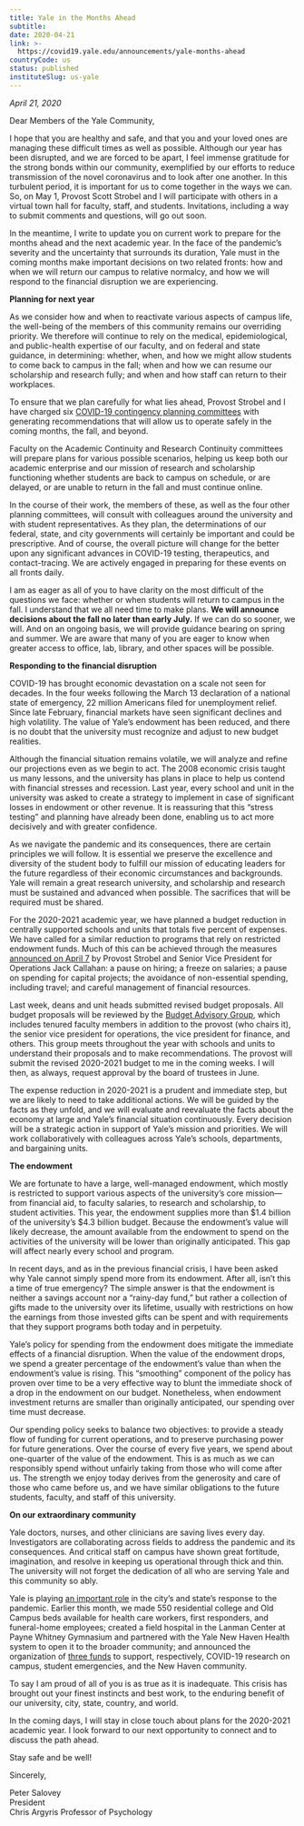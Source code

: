 ```yaml
---
title: Yale in the Months Ahead
subtitle: 
date: 2020-04-21
link: >-
  https://covid19.yale.edu/announcements/yale-months-ahead
countryCode: us
status: published
instituteSlug: us-yale
---
```

_April 21, 2020_

Dear Members of the Yale Community,

I hope that you are healthy and safe, and that you and your loved ones are managing these difficult times as well as possible. Although our year has been disrupted, and we are forced to be apart, I feel immense gratitude for the strong bonds within our community, exemplified by our efforts to reduce transmission of the novel coronavirus and to look after one another. In this turbulent period, it is important for us to come together in the ways we can. So, on May 1, Provost Scott Strobel and I will participate with others in a virtual town hall for faculty, staff, and students. Invitations, including a way to submit comments and questions, will go out soon.

In the meantime, I write to update you on current work to prepare for the months ahead and the next academic year. In the face of the pandemic’s severity and the uncertainty that surrounds its duration, Yale must in the coming months make important decisions on two related fronts: how and when we will return our campus to relative normalcy, and how we will respond to the financial disruption we are experiencing.

**Planning for next year**

As we consider how and when to reactivate various aspects of campus life, the well-being of the members of this community remains our overriding priority. We therefore will continue to rely on the medical, epidemiological, and public-health expertise of our faculty, and on federal and state guidance, in determining: whether, when, and how we might allow students to come back to campus in the fall; when and how we can resume our scholarship and research fully; and when and how staff can return to their workplaces.

To ensure that we plan carefully for what lies ahead, Provost Strobel and I have charged six [COVID-19 contingency planning committees](https://covid19.yale.edu/announcements/covid-19-contingency-planning-committees "COVID-19 contingency planning committees") with generating recommendations that will allow us to operate safely in the coming months, the fall, and beyond.  

Faculty on the Academic Continuity and Research Continuity committees will prepare plans for various possible scenarios, helping us keep both our academic enterprise and our mission of research and scholarship functioning whether students are back to campus on schedule, or are delayed, or are unable to return in the fall and must continue online.

In the course of their work, the members of these, as well as the four other planning committees, will consult with colleagues around the university and with student representatives. As they plan, the determinations of our federal, state, and city governments will certainly be important and could be prescriptive. And of course, the overall picture will change for the better upon any significant advances in COVID-19 testing, therapeutics, and contact-tracing. We are actively engaged in preparing for these events on all fronts daily.

I am as eager as all of you to have clarity on the most difficult of the questions we face: whether or when students will return to campus in the fall. I understand that we all need time to make plans. **We will announce decisions about the fall no later than early July.** If we can do so sooner, we will. And on an ongoing basis, we will provide guidance bearing on spring and summer. We are aware that many of you are eager to know when greater access to office, lab, library, and other spaces will be possible.

**Responding to the financial disruption**

COVID-19 has brought economic devastation on a scale not seen for decades. In the four weeks following the March 13 declaration of a national state of emergency, 22 million Americans filed for unemployment relief. Since late February, financial markets have seen significant declines and high volatility. The value of Yale’s endowment has been reduced, and there is no doubt that the university must recognize and adjust to new budget realities.

Although the financial situation remains volatile, we will analyze and refine our projections even as we begin to act. The 2008 economic crisis taught us many lessons, and the university has plans in place to help us contend with financial stresses and recession. Last year, every school and unit in the university was asked to create a strategy to implement in case of significant losses in endowment or other revenue. It is reassuring that this “stress testing” and planning have already been done, enabling us to act more decisively and with greater confidence.

As we navigate the pandemic and its consequences, there are certain principles we will follow. It is essential we preserve the excellence and diversity of the student body to fulfill our mission of educating leaders for the future regardless of their economic circumstances and backgrounds. Yale will remain a great research university, and scholarship and research must be sustained and advanced when possible. The sacrifices that will be required must be shared.  

For the 2020-2021 academic year, we have planned a budget reduction in centrally supported schools and units that totals five percent of expenses. We have called for a similar reduction to programs that rely on restricted endowment funds. Much of this can be achieved through the measures [announced on April 7](https://research.yale.edu/provost-announcement-covid-19-initial-financial-implications "announced on April 7") by Provost Strobel and Senior Vice President for Operations Jack Callahan: a pause on hiring; a freeze on salaries; a pause on spending for capital projects; the avoidance of non-essential spending, including travel; and careful management of financial resources.

Last week, deans and unit heads submitted revised budget proposals. All budget proposals will be reviewed by the [Budget Advisory Group](https://provost.yale.edu/committees#committees-page-7 "Budget Advisory Group"), which includes tenured faculty members in addition to the provost (who chairs it), the senior vice president for operations, the vice president for finance, and others. This group meets throughout the year with schools and units to understand their proposals and to make recommendations. The provost will submit the revised 2020-2021 budget to me in the coming weeks. I will then, as always, request approval by the board of trustees in June.

The expense reduction in 2020-2021 is a prudent and immediate step, but we are likely to need to take additional actions. We will be guided by the facts as they unfold, and we will evaluate and reevaluate the facts about the economy at large and Yale’s financial situation continuously. Every decision will be a strategic action in support of Yale’s mission and priorities. We will work collaboratively with colleagues across Yale’s schools, departments, and bargaining units.  
   
 **The endowment**

We are fortunate to have a large, well-managed endowment, which mostly is restricted to support various aspects of the university’s core mission—from financial aid, to faculty salaries, to research and scholarship, to student activities. This year, the endowment supplies more than $1.4 billion of the university’s $4.3 billion budget. Because the endowment’s value will likely decrease, the amount available from the endowment to spend on the activities of the university will be lower than originally anticipated. This gap will affect nearly every school and program.

In recent days, and as in the previous financial crisis, I have been asked why Yale cannot simply spend more from its endowment. After all, isn’t this a time of true emergency? The simple answer is that the endowment is neither a savings account nor a “rainy-day fund,” but rather a collection of gifts made to the university over its lifetime, usually with restrictions on how the earnings from those invested gifts can be spent and with requirements that they support programs both today and in perpetuity.

Yale’s policy for spending from the endowment does mitigate the immediate effects of a financial disruption. When the value of the endowment drops, we spend a greater percentage of the endowment’s value than when the endowment’s value is rising. This “smoothing” component of the policy has proven over time to be a very effective way to blunt the immediate shock of a drop in the endowment on our budget. Nonetheless, when endowment investment returns are smaller than originally anticipated, our spending over time must decrease.

Our spending policy seeks to balance two objectives: to provide a steady flow of funding for current operations, and to preserve purchasing power for future generations. Over the course of every five years, we spend about one-quarter of the value of the endowment. This is as much as we can responsibly spend without unfairly taking from those who will come after us.  The strength we enjoy today derives from the generosity and care of those who came before us, and we have similar obligations to the future students, faculty, and staff of this university.

**On our extraordinary community**

Yale doctors, nurses, and other clinicians are saving lives every day. Investigators are collaborating across fields to address the pandemic and its consequences. And critical staff on campus have shown great fortitude, imagination, and resolve in keeping us operational through thick and thin. The university will not forget the dedication of all who are serving Yale and this community so ably.  
   
Yale is playing [an important role](https://news.yale.edu/in-focus/crisis-yale-and-new-haven-stand-united "an important role") in the city’s and state’s response to the pandemic. Earlier this month, we made 550 residential college and Old Campus beds available for health care workers, first responders, and funeral-home employees; created a field hospital in the Lanman Center at Payne Whitney Gymnasium and partnered with the Yale New Haven Health system to open it to the broader community; and announced the organization of [three funds](https://giving.yale.edu/news/supporting-our-students-our-researchers-and-our-community "three funds") to support, respectively, COVID-19 research on campus, student emergencies, and the New Haven community.

To say I am proud of all of you is as true as it is inadequate. This crisis has brought out your finest instincts and best work, to the enduring benefit of our university, city, state, country, and world.

In the coming days, I will stay in close touch about plans for the 2020-2021 academic year. I look forward to our next opportunity to connect and to discuss the path ahead.

Stay safe and be well!

Sincerely,

Peter Salovey  
President  
Chris Argyris Professor of Psychology
